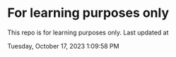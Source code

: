 # For learning purposes only
This repo is for learning purposes only.
Last updated at

Tuesday, October 17, 2023 1:09:58 PM

